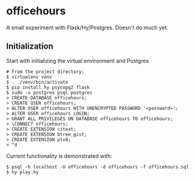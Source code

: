 # officehours

A small experiment with Flask/Hy/Postgres.  Doesn't do much yet.

## Initialization

Start with initializing the virtual environment and Postgres

    # From the project directory:
    $ virtualenv venv
    $ . ./venv/bin/activate
    $ pip install hy psycopg2 flask
    $ sudo -u postgres psql postgres
    > CREATE DATABASE officehours;
    > CREATE USER officehours;
    > ALTER USER officehours WITH UNENCRYPTED PASSWORD '<password>';
    > ALTER USER officehours LOGIN;
    > GRANT ALL PRIVILEGES ON DATABASE officehours TO officehours;
    > \CONNECT officehours;
    > CREATE EXTENSION citext; 
    > CREATE EXTENSION btree_gist; 
    > CREATE EXTENSION plv8; 
    > ^d
    
Current functionality is demonstrated with:

    $ psql -h localhost -U officehours -d officehours -f officehours.sql
    $ hy play.hy
